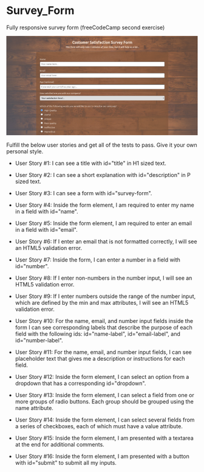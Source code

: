 # Survey_Form
Fully responsive survey form (freeCodeCamp second exercise)

![sample image of web page](Survey.png)

Fulfill the below user stories and get all of the tests to pass. Give it your own personal style.

- User Story #1: I can see a title with id="title" in H1 sized text.

- User Story #2: I can see a short explanation with id="description" in P sized text.

- User Story #3: I can see a form with id="survey-form".

- User Story #4: Inside the form element, I am required to enter my name in a field with id="name".

- User Story #5: Inside the form element, I am required to enter an email in a field with id="email".

- User Story #6: If I enter an email that is not formatted correctly, I will see an HTML5 validation error.

- User Story #7: Inside the form, I can enter a number in a field with id="number".

- User Story #8: If I enter non-numbers in the number input, I will see an HTML5 validation error.

- User Story #9: If I enter numbers outside the range of the number input, which are defined by the min and max attributes, I will see an HTML5 validation error.

- User Story #10: For the name, email, and number input fields inside the form I can see corresponding labels that describe the purpose of each field with the following ids: id="name-label", id="email-label", and id="number-label".

- User Story #11: For the name, email, and number input fields, I can see placeholder text that gives me a description or instructions for each field.

- User Story #12: Inside the form element, I can select an option from a dropdown that has a corresponding id="dropdown".

- User Story #13: Inside the form element, I can select a field from one or more groups of radio buttons. Each group should be grouped using the name attribute.

- User Story #14: Inside the form element, I can select several fields from a series of checkboxes, each of which must have a value attribute.

- User Story #15: Inside the form element, I am presented with a textarea at the end for additional comments.

- User Story #16: Inside the form element, I am presented with a button with id="submit" to submit all my inputs.
